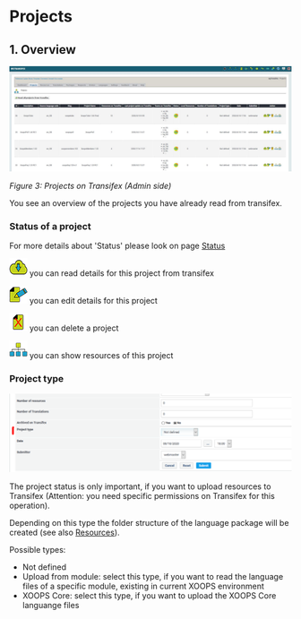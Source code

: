 # Projects

## 1. Overview

![](../.gitbook/assets/2projects.jpg)

_Figure 3: Projects on Transifex \(Admin side\)_

You see an overview of the projects you have already read from transifex.

### Status of a project

For more details about 'Status' please look on page [Status](status.md)

![](../.gitbook/assets/readtx.png) you can read details for this project from transifex

![](../.gitbook/assets/edit.png) you can edit details for this project

![](../.gitbook/assets/delete.png) you can delete a project

![](../.gitbook/assets/resources.png) you can show resources of this project

### Project type

![](../.gitbook/assets/2project2.png)

The project status is only important, if you want to upload resources to Transifex (Attention: you need specific permissions on Transifex for this operation).

Depending on this type the folder structure of the language package will be created (see also [Resources](2administration/resources.md)).

Possible types:

   * Not defined
   * Upload from module: select this type, if you want to read the language files of a specific module, existing in current XOOPS environment
   * XOOPS Core: select this type, if you want to upload the XOOPS Core languange files
